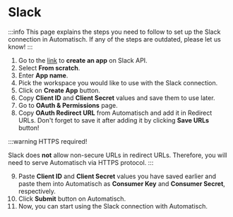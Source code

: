 # Slack

:::info
This page explains the steps you need to follow to set up the Slack connection in Automatisch. If any of the steps are outdated, please let us know!
:::

1. Go to the [link](https://api.slack.com/apps?new_app=1) to **create an app**
   on Slack API.
1. Select **From scratch**.
1. Enter **App name**.
1. Pick the workspace you would like to use with the Slack connection.
1. Click on **Create App** button.
1. Copy **Client ID** and **Client Secret** values and save them to use later.
1. Go to **OAuth & Permissions** page.
1. Copy **OAuth Redirect URL** from Automatisch and add it in Redirect URLs. Don't forget to save it after adding it by clicking **Save URLs** button!

:::warning HTTPS required!

Slack does **not** allow non-secure URLs in redirect URLs. Therefore, you will need to serve Automatisch via HTTPS protocol.
:::

9. Paste **Client ID** and **Client Secret** values you have saved earlier and paste them into Automatisch as **Consumer Key** and **Consumer Secret**, respectively.
1. Click **Submit** button on Automatisch.
1. Now, you can start using the Slack connection with Automatisch.
